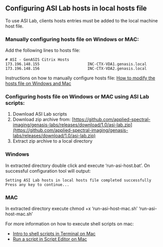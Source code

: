 ## Configuring ASI Lab hosts in local hosts file
To use ASI Lab, clients hosts entries must be added to the local machine host file.

### Manually configuring hosts file on Windows or MAC:
Add the following lines to hosts file:

```
# ASI - GenASIS Citrix Hosts
173.196.148.155                     INC-CTX-VDA1.genasis.local
173.196.148.156                     INC-CTX-VDA2.genasis.local
```

Instructions on how to manually configure hosts file: [How to modify the hosts file on Windows and Mac](https://www.godaddy.com/resources/skills/how-to-modify-the-hosts-file-on-windows-and-mac) 

### Configuring hosts file on Windows or MAC using ASI Lab scripts:
1. Download ASI Lab scripts
1. Download zip archive from: [https://github.com/applied-spectral-imaging/genasis-labs/releases/download/1.0/asi-lab.zip](https://github.com/applied-spectral-imaging/genasis-labs/releases/download/1.0/asi-lab.zip)
1. Extract zip archive to a local directory

### Windows
In extracted directory double click and execute ‘run-asi-host.bat’.
On successful configuration tool will output:
```
Setting ASI Lab hosts in local hosts file completed successfully
Press any key to continue...
```

### MAC
In extracted directory execute 
chmod +x ‘run-asi-host-mac.sh’
‘run-asi-host-mac.sh’

For more information on how to execute shell scripts on mac:
- [Intro to shell scripts in Terminal on Mac](https://support.apple.com/en-il/guide/terminal/apd53500956-7c5b-496b-a362-2845f2aab4bc/mac)
- [Run a script in Script Editor on Mac](https://support.apple.com/en-il/guide/script-editor/scpedt1069/mac)
